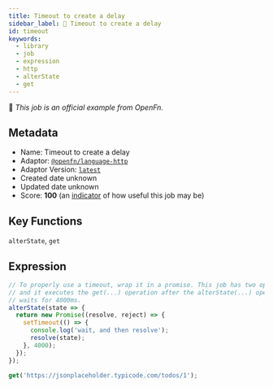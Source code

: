 ```yaml
---
title: Timeout to create a delay
sidebar_label: 📜 Timeout to create a delay
id: timeout
keywords:
  - library
  - job
  - expression
  - http
  - alterState
  - get
---
```


📜 <em>This job is an official example from OpenFn.</em>

## Metadata

- Name: Timeout to create a delay
- Adaptor: [`@openfn/language-http`](https://www.github.com/openfn/language-http)
- Adaptor Version: [`latest`](https://www.github.com/openfn/language-http)
- Created date unknown
- Updated date unknown
- Score: <b>100</b> (an [indicator](/adaptors/library/#library-scores) of how useful this job may be)

## Key Functions

`alterState`, `get`

## Expression

```js
// To properly use a timeout, wrap it in a promise. This job has two operations
// and it executes the get(...) operation after the alterState(...) operation
// waits for 4000ms.
alterState(state => {
  return new Promise((resolve, reject) => {
    setTimeout(() => {
      console.log('wait, and then resolve');
      resolve(state);
    }, 4000);
  });
});

get('https://jsonplaceholder.typicode.com/todos/1');

```